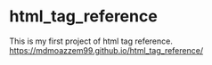 # html_tag_reference
This is my first project of html tag reference.
https://mdmoazzem99.github.io/html_tag_reference/
